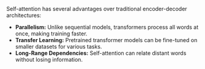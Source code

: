 
Self-attention has several advantages over traditional encoder-decoder architectures:

- **Parallelism:** Unlike sequential models, transformers process all words at once, making training faster.
- **Transfer Learning:** Pretrained transformer models can be fine-tuned on smaller datasets for various tasks.
- **Long-Range Dependencies:** Self-attention can relate distant words without losing information.
